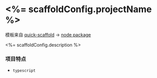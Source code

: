 # <%= scaffoldConfig.projectName %>
模板来自 [quick-scaffold](https://github.com/xiaomingTang/quick-scaffold) -> [node package](https://github.com/xiaomingTang/quick-scaffold/tree/master/template-package-node)

<%= scaffoldConfig.description %>

### 项目特点
- `typescript`
